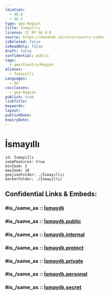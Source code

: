 ```yaml
---
location:
  - 40.8
  - 48.2
type: geo-Region
title: İsmayıllı
license: CC BY-SA 4.0
source: https://datahub.io/core/country-codes
isDeleted: false
isReadOnly: false
draft: false
confidential: public
tags:
  - geo/Country/Region
aliases:
  - İsmayıllı
Languages:
  - de
cssclasses:
  - geo-Region
publish: true
linkTitle:
keywords:
layout:
publishDate:
expiryDate:
---
```


# İsmayıllı

```leaflet
id: İsmayıllı
zoomFeatures: true 
minZoom: 2 
maxZoom: 18
geojsonFolder: ./İsmayıllı/
markerFolder: ./İsmayıllı/
```


## Confidential Links & Embeds: 

### #is_/same_as :: [İsmayıllı](/_Standards/Earth/Continent/Asia/Asia~North~West/Azerbaijan/Regions~Azerbaijan/Daglig-Shirvan/counties~Daglig-Shirvan/İsmayıllı.md) 

### #is_/same_as :: [İsmayıllı.public](/_public/Earth/Continent/Asia/Asia~North~West/Azerbaijan/Regions~Azerbaijan/Daglig-Shirvan/counties~Daglig-Shirvan/İsmayıllı.public.md) 

### #is_/same_as :: [İsmayıllı.internal](/_internal/Earth/Continent/Asia/Asia~North~West/Azerbaijan/Regions~Azerbaijan/Daglig-Shirvan/counties~Daglig-Shirvan/İsmayıllı.internal.md) 

### #is_/same_as :: [İsmayıllı.protect](/_protect/Earth/Continent/Asia/Asia~North~West/Azerbaijan/Regions~Azerbaijan/Daglig-Shirvan/counties~Daglig-Shirvan/İsmayıllı.protect.md) 

### #is_/same_as :: [İsmayıllı.private](/_private/Earth/Continent/Asia/Asia~North~West/Azerbaijan/Regions~Azerbaijan/Daglig-Shirvan/counties~Daglig-Shirvan/İsmayıllı.private.md) 

### #is_/same_as :: [İsmayıllı.personal](/_personal/Earth/Continent/Asia/Asia~North~West/Azerbaijan/Regions~Azerbaijan/Daglig-Shirvan/counties~Daglig-Shirvan/İsmayıllı.personal.md) 

### #is_/same_as :: [İsmayıllı.secret](/_secret/Earth/Continent/Asia/Asia~North~West/Azerbaijan/Regions~Azerbaijan/Daglig-Shirvan/counties~Daglig-Shirvan/İsmayıllı.secret.md)

